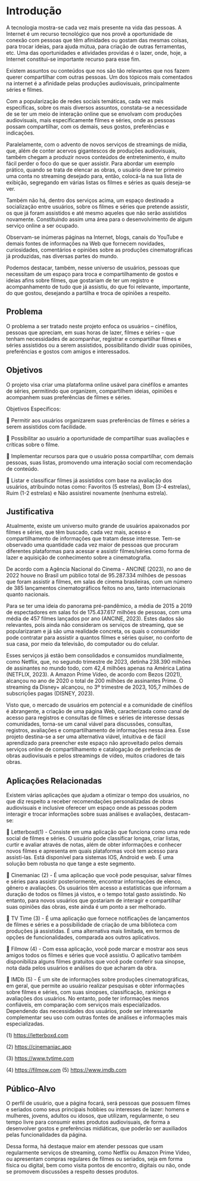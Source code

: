 # Introdução


A tecnologia mostra-se cada vez mais presente na vida das pessoas. A Internet é um recurso tecnológico que nos provê a oportunidade de conexão com pessoas que têm afinidades ou gostam das mesmas coisas, para trocar ideias, para ajuda mútua, para criação de outras ferramentas, etc. Uma das oportunidades e atividades providas é o lazer, onde, hoje, a Internet constitui-se importante recurso para esse fim. 


Existem assuntos ou conteúdos que nos são tão relevantes que nos fazem querer compartilhar com outras pessoas. Um dos tópicos mais comentados na internet é a afinidade pelas produções audiovisuais, principalmente séries e filmes.


Com a popularização de redes sociais temáticas, cada vez mais específicas, sobre os mais diversos assuntos, constata-se a necessidade de se ter um meio de interação online que se envolvam com produções audiovisuais, mais especificamente filmes e séries, onde as pessoas possam compartilhar, com os demais, seus gostos, preferências e indicações.


Paralelamente, com o advento de novos serviços de streamings de mídia, que, além de conter acervos gigantescos de produções audiovisuais, também chegam a produzir novos conteúdos de entretenimento, é muito fácil perder o foco do que se quer assistir. Para abordar um exemplo prático, quando se trata de elencar as obras, o usuário deve ter primeiro uma conta no streaming desejado para, então, colocá-la na sua lista de exibição, segregando em várias listas os filmes e séries as quais deseja-se ver. 


Também não há, dentro dos serviços acima, um espaço destinado a socialização entre usuários, sobre os filmes e séries que pretende assistir, os que já foram assistidos e até mesmo aqueles que não serão assistidos novamente. Constituindo assim uma área para o desenvolvimento de algum serviço online a ser ocupado.


Observam-se inúmeras páginas na Internet, blogs, canais do YouTube e demais fontes de informações na Web que fornecem novidades, curiosidades, comentários e opiniões sobre as produções cinematográficas já produzidas, nas diversas partes do mundo.


Podemos destacar, também, nesse universo de usuários, pessoas que necessitam de um espaço para troca e compartilhamento de gostos e ideias afins sobre filmes, que gostariam de ter um registro e acompanhamento de tudo que já assistiu, do que foi relevante, importante, do que gostou, desejando a partilha e troca de opiniões a respeito.


## Problema


O problema a ser tratado neste projeto enfoca os usuários – cinéfilos, pessoas que apreciam, em suas horas de lazer, filmes e séries – que tenham necessidades de acompanhar, registrar e compartilhar filmes e séries assistidos ou a serem assistidos, possibilitando dividir suas opiniões, preferências e gostos com amigos e interessados.



## Objetivos


O projeto visa criar uma plataforma online usável para cinéfilos e amantes de séries, permitindo que organizem, compartilhem ideias, opiniões e acompanhem suas preferências de filmes e séries.


Objetivos Específicos:


	Permitir aos usuários organizarem suas preferências de filmes e séries a serem assistidos com facilidade.

	Possibilitar ao usuário a oportunidade de compartilhar suas avaliações e críticas sobre o filme.

	Implementar recursos para que o usuário possa compartilhar, com demais pessoas, suas listas, promovendo uma interação social com recomendação de conteúdo. 

	Listar e classificar filmes já assistidos com base na avaliação dos usuários, atribuindo notas como: Favoritos (5 estrelas), Bom (3-4 estrelas), Ruim (1-2 estrelas) e Não assistirei novamente (nenhuma estrela).

 

## Justificativa

Atualmente, existe um universo muito grande de usuários apaixonados por filmes e séries, que têm buscado, cada vez mais, acesso e compartilhamento de informações que tratam desse interesse. Tem-se observado uma quantidade cada vez maior de pessoas que procuram diferentes plataformas para acessar e assistir filmes/séries como forma de lazer e aquisição de conhecimento sobre a cinematografia.


De acordo com a Agência Nacional do Cinema - ANCINE (2023), no ano de 2022 houve no Brasil um público total de 95.287.334 milhões de pessoas que foram assistir a filmes, em salas de cinema brasileiras, com um número de 385 lançamentos cinematográficos feitos no ano, tanto internacionais quanto nacionais. 


Para se ter uma ideia do panorama pré-pandêmico, a média de 2015 a 2019 de espectadores em salas foi de 175.437.617 milhões de pessoas, com uma média de 457 filmes lançados por ano (ANCINE, 2023). Estes dados são relevantes, pois ainda não consideram os serviços de streaming, que se popularizaram e já são uma realidade concreta, os quais o consumidor pode contratar para assistir a quantos filmes e séries quiser, no conforto de sua casa, por meio da televisão, do computador ou do celular. 


Esses serviços já estão bem consolidados e consumidos mundialmente, como Netflix, que, no segundo trimestre de 2023, detinha 238.390 milhões de assinantes no mundo todo, com 42,4 milhões apenas na América Latina (NETFLIX, 2023). A Amazon Prime Vídeo, de acordo com Bezos (2021), alcançou no ano de 2020 o total de 200 milhões de assinantes Prime. O streaming da Disney+ alcançou, no 3º trimestre de 2023, 105,7 milhões de subscrições pagas (DISNEY, 2023).


Visto que, o mercado de usuários em potencial e a comunidade de cinéfilos é abrangente, a criação de uma página Web, caracterizada como canal de acesso para registros e consultas de filmes e séries de interesse dessas comunidades, torna-se um canal viável para discussões, consultas, registros, avaliações e compartilhamento de informações nessa área. Esse projeto destina-se a ser uma alternativa viável, intuitiva e de fácil aprendizado para preencher este espaço não aproveitado pelos demais serviços online de compartilhamento e catalogação de preferências de obras audiovisuais e pelos streamings de vídeo, muitos criadores de tais obras.


## Aplicações Relacionadas

Existem várias aplicações que ajudam a otimizar o tempo dos usuários, no que diz respeito a receber recomendações personalizadas de obras audiovisuais e inclusive oferecer um espaço onde as pessoas podem interagir e trocar informações sobre suas análises e avaliações, destacam-se:

	Letterboxd(1)  - Consiste em uma aplicação que funciona como uma rede social de filmes e séries. O usuário pode classificar longas, criar listas, curtir e avaliar através de notas, além de obter informações e conhecer novos filmes e apresenta em quais plataformas você tem acesso para assisti-las. Está disponível para sistemas IOS, Android e web. É uma solução bem robusta no que tange a este segmento.


	Cinemaniac (2)  - É uma aplicação que você pode pesquisar, salvar filmes e séries para assistir posteriormente, encontrar informações de elenco, gênero e avaliações. Os usuários têm acesso a estatísticas que informam a duração de todos os filmes já vistos, e o tempo total gasto assistindo. No entanto, para novos usuários que gostariam de interagir e compartilhar suas opiniões das obras, este ainda é um ponto a ser melhorado. 


	TV Time (3)  - É uma aplicação que fornece notificações de lançamentos de filmes e séries e a possibilidade de criação de uma biblioteca com produções já assistidas. É uma alternativa mais limitada, em termos de opções de funcionalidades, comparada aos outros aplicativos.


	Filmow (4)  - Com essa aplicação, você pode marcar e mostrar aos seus amigos todos os filmes e séries que você assistiu. O aplicativo também disponibiliza alguns filmes gratuitos que você pode conferir sua sinopse, nota dada pelos usuários e análises do que acharam da obra.


	IMDb (5)  - É um site de informações sobre produções cinematográficas, em geral, que permite ao usuário realizar pesquisas e obter informações sobre filmes e séries, com suas sinopses, classificação, rankings e avaliações dos usuários. No entanto, pode ter informações menos confiáveis, em comparação com serviços mais especializados. Dependendo das necessidades dos usuários, pode ser interessante complementar seu uso com outras fontes de análises e informações mais especializadas.


(1) https://letterboxd.com

(2) https://cinemaniac.app

(3) https://www.tvtime.com

(4) https://filmow.com
(5) https://www.imdb.com



## Público-Alvo


O perfil de usuário, que a página focará, será pessoas que possuem filmes e seriados como seus principais hobbies ou interesses de lazer: homens e mulheres, jovens, adultos ou idosos, que utilizam, regularmente, o seu tempo livre para consumir estes produtos audiovisuais, de forma a desenvolver gostos e preferências midiáticas, que poderão ser auxiliados pelas funcionalidades da página.


Dessa forma, há destaque maior em atender pessoas que usam regularmente serviços de streaming, como Netflix ou Amazon Prime Video, ou apresentam compras regulares de filmes ou seriados, seja em forma física ou digital, bem como visita pontos de encontro, digitais ou não, onde se promovem discussões a respeito desses produtos.




